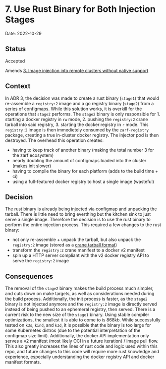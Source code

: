 # 7. Use Rust Binary for Both Injection Stages

Date: 2022-10-29

## Status

Accepted

Amends [3. Image injection into remote clusters without native support](0003-image-injection-into-remote-clusters-without-native-support.md)

## Context

In ADR 3, the decision was made to create a rust binary (`stage1`) that would re-assemble a `registry:2` image and a go registry binary (`stage2`) from a series of configmaps. While this solution works, it is overkill for the operations that `stage2` performs. The `stage2` binary is only responsible for 1. starting a docker registry in `rw` mode, 2. pushing the `registry:2` crane tarball into said registry, 3. starting the docker registry in `r` mode.  This `registry:2` image is then immedietely consumed by the `zarf-registry` package, creating a true in-cluster docker registry. The injector pod is then destroyed. The overhead this operation creates:

- having to keep track of another binary (making the total number 3 for the zarf ecosystem)
- nearly doubling the amount of configmaps loaded into the cluster (makes init slower)
- having to compile the binary for each platform (adds to the build time + ci)
- using a full-featured docker registry to host a single image (wasteful)

## Decision

The rust binary is already being injected via configmap and unpacking the tarball. There is little need to bring everthing but the kitchen sink to just serve a single image.  Therefore the decision is to use the rust binary to perform the entire injection process.  This required a few changes to the rust binary:

- not only re-assemble + unpack the tarball, but also unpack the `registry:2` image (stored as a [crane tarball format](https://github.com/google/go-containerregistry/tree/main/pkg/v1/tarball))
- transform the `registry:2` crane manifest to a docker v2 manifest
- spin up a HTTP server compliant with the v2 docker registry API to serve the `registry:2` image

## Consequences

The removal of the `stage2` binary makes the build process much simpler, and cuts down on make targets, as well as considerations needed during the build process. Additionally, the init process is faster, as the `stage2` binary is not injected anymore and the `registry:2` image is directly served instead of being pushed to an ephemeral registry, then served. There is a current risk to the new size of the `stage1` binary. Using stable compiler optimizations, the smallest it is able to come to is 868kb. While successfully tested on `k3s`, `kind`, and `k3d`, it is possible that the binary is too large for some Kubernetes distros (due to the potential interpretation of the configmap size limit). Additionally, the docker API implementation only serves a v2 manifest (most likely OCI in a future iteration) / image pull flow. This also greatly increases the lines of rust code and logic used within this repo, and future changes to this code will require more rust knowledge and experience, especially understanding the docker registry API and docker manifest formats.
